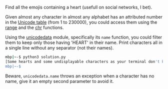 Find all the emojis containing a heart (usefull on social networks, I bet).

Given almost any character in almost any alphabet has an attributed
number in the [Unicode table](https://unicode-table.com/en/) (from 1 to 230000),
you could access them using the
[range](https://docs.python.org/3/library/functions.html#range) and
the [chr](https://docs.python.org/3/library/functions.html#chr) functions.

Using the
[unicodedata](https://docs.python.org/3/library/unicodedata.html#unicodedata.name)
module, specifically its `name` function, you could filter them to
keep only those having 'HEART' in their name. Print characters all in a
single line without any separator (not their names).

```bash
mbp|~-$ python3 solution.py
[Some hearts and some undisplayable characters as your terminal don't know how to render them]
mbp|~-$
```

Beware, `unicodedata.name` throws an exception when a character has no
name, give it an empty second parameter to avoid it.
